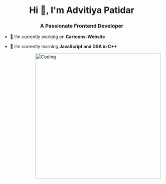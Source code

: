 <h1 align="center">Hi 👋, I'm Advitiya Patidar</h1>
<h3 align="center">A Passionate Frontend Developer</h3>

- 🔭 I’m currently working on **Cartoons-Website**

- 🌱 I’m currently learning **JavaScript and DSA in C++**

<img align="right" alt="Coding" width="400" src="https://camo.githubusercontent.com/8bf6f6d78abc81fcf9c49f10649423e73ea44bc248e83aaae8759d401c829a84/68747470733a2f2f70687973696373677572756b756c2e66696c65732e776f726470726573732e636f6d2f323031392f30322f6368617261637465722d312e676966">
